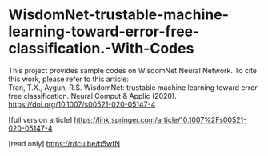 # WisdomNet-trustable-machine-learning-toward-error-free-classification.-With-Codes
This project provides sample codes on WisdomNet Neural Network. 
To cite this work, please refer to this article:  
Tran, T.X., Aygun, R.S. WisdomNet: trustable machine learning toward error-free classification. Neural Comput &amp; Applic (2020). https://doi.org/10.1007/s00521-020-05147-4 

[full version article] https://link.springer.com/article/10.1007%2Fs00521-020-05147-4

[read only] https://rdcu.be/b5wfN

